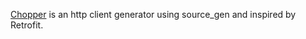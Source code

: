 [Chopper](https://github.com/lejard-h/chopper) is an http client generator using source_gen and inspired by Retrofit.